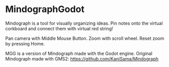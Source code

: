# MindographGodot
Mindograph is a tool for visually organizing ideas.
Pin notes onto the virtual corkboard and connect them with virtual red string!

Pan camera with Middle Mouse Button.
Zoom with scroll wheel.
Reset zoom by pressing Home.


MGG is a version of Mindograph made with the Godot engine.
Original Mindograph made with GMS2: https://github.com/KaniSama/Mindograph
